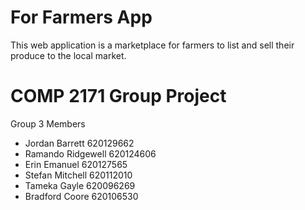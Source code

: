 # For Farmers App

This web application is a marketplace for farmers to list and sell their produce to the local market.


# COMP 2171 Group Project  


Group 3 Members

- Jordan Barrett 620129662
- Ramando Ridgewell 620124606
- Erin Emanuel 620127565
- Stefan Mitchell 620112010
- Tameka Gayle 620096269
- Bradford Coore 620106530


